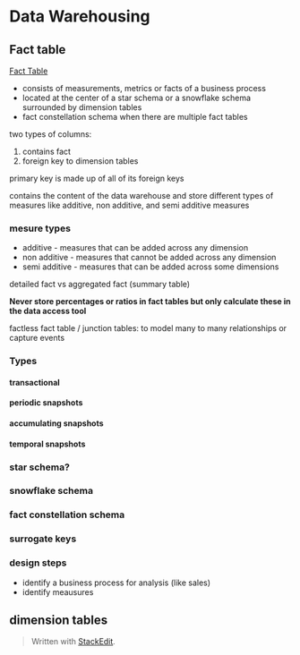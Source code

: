 # Data Warehousing

## Fact table

[Fact Table](https://en.wikipedia.org/wiki/Fact_table)

- consists of measurements, metrics or facts of a business process
- located at the center of a star schema or a snowflake schema surrounded by dimension tables
- fact constellation schema when there are multiple fact tables

two types of columns:
1. contains fact
2. foreign key to dimension tables

primary key is made up of all of its foreign keys

contains the content of the data warehouse and store different types of measures like additive, non additive, and semi additive measures

### mesure types
- additive - measures that can be added across any dimension
- non additive - measures that cannot be added across any dimension
- semi additive - measures that can be added across some dimensions


detailed fact vs aggregated fact (summary table)

**Never store percentages or ratios in fact tables but only calculate these in the data access tool**

factless fact table / junction tables: to model many to many relationships or capture events

### Types
#### transactional
#### periodic snapshots
#### accumulating snapshots
#### temporal snapshots



### star schema?
### snowflake schema
### fact constellation schema
### surrogate keys

### design steps
- identify a business process for analysis (like sales)
- identify meausures 

## dimension tables



> Written with [StackEdit](https://stackedit.io/).